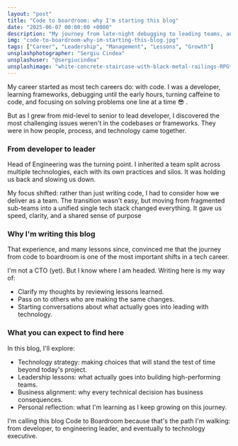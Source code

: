 ```yaml
---
layout: "post"
title: "Code to boardroom: why I'm starting this blog"
date: "2025-06-07 00:00:00 +0000"
description: "My journey from late-night debugging to leading teams, and the lessons I'm learning on the path from code to boardroom."
img: "code-to-boardroom-why-im-starting-this-blog.jpg"
tags: ["Career", "Leadership", "Management", "Lessons", "Growth"]
unsplashphotographer: "Sergiu Cindea"
unsplashuser: "@sergiucindea"
unsplashimage: "white-concrete-staircase-with-black-metal-railings-RPGtL6MDdfI"
---
```


My career started as most tech careers do: with code. I was a developer, learning frameworks, debugging until the early hours, turning caffeine to code, and focusing on solving problems one line at a time :sunglasses: .

But as I grew from mid-level to senior to lead developer, I discovered the most challenging issues weren't in the codebases or frameworks. They were in how people, process, and technology came together.

### From developer to leader
Head of Engineering was the turning point. I inherited a team split across multiple technologies, each with its own practices and silos. It was holding us back and slowing us down.

My focus shifted: rather than just writing code, I had to consider how we deliver as a team. The transition wasn't easy, but moving from fragmented sub-teams into a unified single tech stack changed everything. It gave us speed, clarity, and a shared sense of purpose

### Why I'm writing this blog
That experience, and many lessons since, convinced me that the journey from code to boardroom is one of the most important shifts in a tech career. 

I'm not a CTO (yet). But I know where I am headed. Writing here is my way of:
* Clarify my thoughts by reviewing lessons learned.
* Pass on to others who are making the same changes.
* Starting conversations about what actually goes into leading with technology.

### What you can expect to find here
In this blog, I'll explore:
* Technology strategy: making choices that will stand the test of time beyond today's project.
* Leadership lessons: what actually goes into building high-performing teams.
* Business alignment: why every technical decision has business consequences.
* Personal reflection: what I'm learning as I keep growing on this journey.

I'm calling this blog Code to Boardroom because that's the path I'm walking: from developer, to engineering leader, and eventually to technology executive.